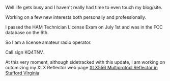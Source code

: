 Well life gets busy and I haven't really had time to even touch my blog/site.

Working on a few new interests both personally and professionally.

I passed the HAM Technician License Exam on July 1st and was in the FCC database on the 6th.

So I am a license amateur radio operator.

Call sign KQ4TNV.

At this very moment, although sidetracked with this update, I am working on cutomizing my XLX Reflector web page <a href="https://xlx556.kq4tnv.net/" target="_blank">XLX556 Multiprotocl Reflector in Stafford Virginia</a>

